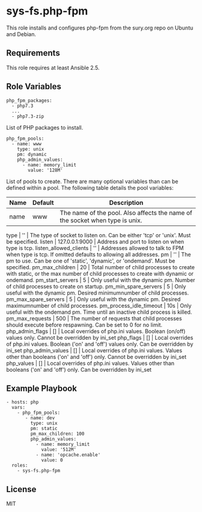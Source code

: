 sys-fs.php-fpm
==============

This role installs and configures php-fpm from the sury.org repo on Ubuntu and
Debian.

Requirements
------------

This role requires at least Ansible 2.5.

Role Variables
--------------

	php_fpm_packages:
	  - php7.3
	  ...
	  - php7.3-zip

List of PHP packages to install.

	php_fpm_pools:
	  - name: www
	    type: unix
        pm: dynamic
        php_admin_values:
          - name: memory_limit
            value: '128M'

List of pools to create. There are many optional variables than can be defined
within a pool. The following table details the pool variables:

Name | Default | Description
---- | ------- | -----------
name | www     | The name of the pool. Also affects the name of the socket when type is unix.

type | '' | The type of socket to listen on. Can be either 'tcp' or 'unix'. Must be specified.
listen | 127.0.0.1:9000 | Address and port to listen on when type is tcp.
listen_allowed_clients | '' | Addresses allowed to talk to FPM when type is tcp. If omitted defaults to allowing all addresses.
pm | '' | The pm to use. Can be one of 'static', 'dynamic', or 'ondemand'. Must be specified.
pm_max_children | 20 | Total number of child processes to create with static, or the max number of child processes to create with dynamic or ondemand.
pm_start_servers | 5 | Only useful with the dynamic pm. Number of child processes to create on startup.
pm_min_spare_servers | 5 | Only useful with the dynamic pm. Desired minimumnumber of child processes.
pm_max_spare_servers | 5 | Only useful with the dynamic pm. Desired maximumnumber of child processes.
pm_process_idle_timeout | 10s | Only useful with the ondemand pm. Time until an inactive child process is killed.
pm_max_requests | 500 | The number of requests that child processes should execute before respawning. Can be set to 0 for no limit.
php_admin_flags | [] | Local overrides of php.ini values. Boolean (on/off) values only. Cannot be overridden by ini_set
php_flags | [] | Local overrides of php.ini values. Boolean ('on' and 'off') values only. Can be overridden by ini_set
php_admin_values | [] | Local overrides of php.ini values. Values other than booleans ('on' and 'off') only. Cannot be overridden by ini_set
php_values | [] | Local overrides of php.ini values. Values other than booleans ('on' and 'off') only. Can be overridden by ini_set

Example Playbook
----------------

    - hosts: php
	  vars:
	    - php_fpm_pools:
           - name: dev
	         type: unix
             pm: static
             pm_max_children: 100
             php_admin_values:
               - name: memory_limit
                 value: '512M'
               - name: 'opcache.enable'
                 value: 0
      roles:
        - sys-fs.php-fpm

License
-------

MIT
